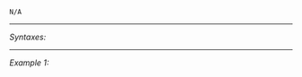 `N/A`


---
*Syntaxes:*

<!-- [] call `BIS_fnc_moduleZoneRestriction` -->

---
*Example 1:*

<!-- 
```sqf
[] call BIS_fnc_moduleZoneRestriction;
``` -->
